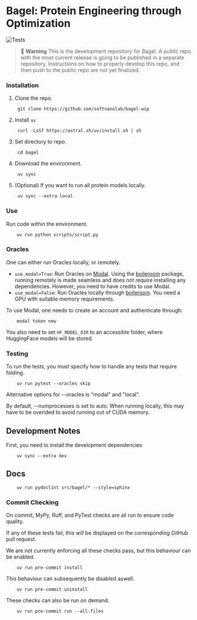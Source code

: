 # Bagel: Protein Engineering through Optimization

![Tests](https://img.shields.io/github/actions/workflow/status/softnanolab/bagel-wip/python-modal-tests.yaml?branch=main)


> 🚨 **Warning**
> This is the development repository for Bagel. A public repo with the most current release is going to be published in a separate repository.
> Instructions on how to properly develop this repo, and then push to the public repo are not yet finalized.


### Installation

1. Clone the repo.

        git clone https://github.com/softnanolab/bagel-wip

2. Install `uv`

        curl -LsSf https://astral.sh/uv/install.sh | sh

3. Set directory to repo.

        cd bagel

4. Download the environment.

        uv sync

6. (Optional) If you want to run all protein models locally.

        uv sync --extra local

### Use

Run code within the environment.

        uv run python scripts/script.py

### Oracles
One can either run Oracles locally, or remotely.

- `use_modal=True`: Run Oracles on [Modal](www.modal.com). Using the [boileroom](https://pypi.org/project/boileroom) package, running remotely is made seamless and does not require installing any dependencies. However, you need to have credits to use Modal.
- `use_modal=False`: Run Oracles locally through [boileroom](https://pypi.org/project/boileroom). You need a GPU with suitable memory requirements.

To use Modal, one needs to create an account and authenticate through:

        modal token new

You also need to set `HF_MODEL_DIR` to an accessible folder, where HuggingFace models will be stored.

### Testing

To run the tests, you must specify how to handle any tests that require folding.

        uv run pytest --oracles skip

Alternative options for --oracles is "modal" and "local".

By default, --numprocesses is set to auto. When running locally, this may have to be overided to avoid running out of CUDA memory.

## Development Notes

First, you need to install the development dependencies

        uv sync --extra dev



## Docs

        uv run pydoclint src/bagel/* --style=sphinx

### Commit Checking

On commit, MyPy, Ruff, and PyTest checks are all run to ensure code quality.

If any of these tests fail, this will be displayed on the corresponding GitHub pull request.

We are not currently enforcing all these checks pass, but this behaviour can be enabled.

        uv run pre-commit install

This behaviour can subsequently be disabled aswell.

        uv run pre-commit uninstall

These checks can also be run on demand.

        uv run pre-commit run --all-files
